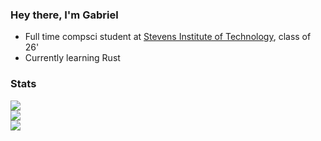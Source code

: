 ### Hey there, I'm Gabriel

- Full time compsci student at [Stevens Institute of Technology](https://www.stevens.edu/), class of 26'
- Currently learning Rust

### Stats


<a href="https://wakatime.com/@GabrielDTB">
  <img align="center" src="https://github-readme-stats.vercel.app/api/wakatime?username=GabrielDTB&theme=onedark&layout=compact&custom_title=This%20Week%20in%20Code" /> 
</a>
</br>
<a href="https://github.com/GabrielDTB">
  <img align="center" src="https://github-readme-stats.vercel.app/api?username=GabrielDTB&count_private=true&custom_title=My%20GitHub%20Stats&hide=stars,contribs&theme=onedark&show_icons=true" />
</a>
</br>
<a href="https://github.com/GabrielDTB?tab=repositories">
  <img align="center" src="https://github-readme-stats.vercel.app/api/top-langs/?username=GabrielDTB&exclude_repo=linux-configs&langs_count=3&theme=onedark" />
</a>
